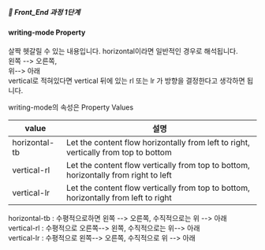 ##### 🍑  Front_End 과정 1단계 

#### writing-mode Property     
살짝 헷갈릴 수 있는 내용입니다. horizontal이라면 일반적인 경우로 해석됩니다.    
왼쪽 --> 오른쪽,   
위--> 아래   
vertical로 적혀있다면 vertical 뒤에 있는 rl 또는 lr 가 방향을 결정한다고 생각하면 됩니다.    

writing-mode의 속성은 
Property Values

| value | 설명 |
|---|---|
| horizontal-tb | 	Let the content flow horizontally from left to right, vertically from top to bottom	 |
| vertical-rl |	Let the content flow vertically from top to bottom, horizontally from right to left	|
| vertical-lr	| Let the content flow vertically from top to bottom, horizontally from left to right |


horizontal-tb : 수평적으로하면 왼쪽 --> 오른쪽, 수직적으로는 위 --> 아래     
vertical-rl : 수평적으로 오른쪽--> 왼쪽, 수직적으로는 위--> 아래    
vertical-lr : 수평적으로 왼쪽--> 오른쪽, 수직적으로 위 --> 아래    
